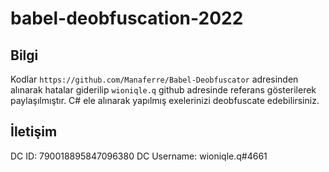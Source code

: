 # babel-deobfuscation-2022

## Bilgi
Kodlar ``https://github.com/Manaferre/Babel-Deobfuscator`` adresinden alınarak hatalar giderilip ``wioniqle.q`` github adresinde referans gösterilerek paylaşılmıştır.
C# ele alınarak yapılmış exelerinizi deobfuscate edebilirsiniz.

## İletişim
DC ID: 790018895847096380
DC Username: wioniqle.q#4661
